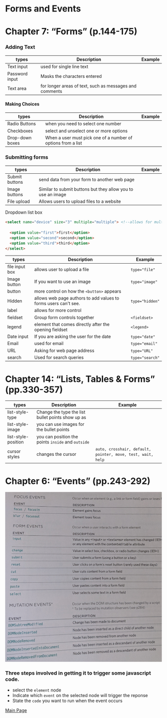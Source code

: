 # Forms and Events

# Chapter 7: “Forms” (p.144-175)

### Adding Text

types | Description | Example
---- | ---- | ----
Text input | used for single line text
Password input | Masks the characters entered
Text area | for longer areas of text, such as messages and comments

#### Making Choices

types | Description | Example
---- | ---- | ----
Radio Buttons | when you need to select one number
Checkboxes | select and unselect one or more options
Drop-down boxes | When a user must pick one of a number of options from a list

### Submitting forms

types | Description | Example
---- | ---- | ----
Submit buttons | send data from your form to another web page
Image buttons | Similar to submit buttons but they allow you to use an image
File upload | Allows users to upload files to a website


Dropdown list box
```html
<select name="device" size="3" multiple="multiple"> <!--allows for multiple options -->
  
  <option value="first">first</option>
  <option value="second">second</option>
  <option value="third">third</option>
</select>
```
 types | Description | Example
---- | ---- | ----
file input box | allows user to upload a file | `type="file"`
Image button | If you want to use an image | `type="image"`
button | more control on how the `<button>` appears | 
Hidden | allows web page authors to add values to forms users can't see. | `type="hidden"`
label | allows for more control
fieldset | Group form controls together | `<fieldset>`
legend | element that comes directly after the opening fieldset | `<legend>`
Date input | If you are asking the user for the date | `type="date"`
Email | used for email | `type="email"`
URL | Asking for web page address | `type="URL"`
search | Used for search queries | `type="search"`

# Chapter 14: “Lists, Tables & Forms” (pp.330-357)  

 types | Description | Example
---- | ---- | ----
list-style-type | Change the type the list bullet points show up as
list-style-image | you can use images for the bullet points
list-style-position | you can position the points `inside` and `outside`
cursor styles | changes the cursor | `auto, crosshair, default, pointer, move, test, wait, help`

# Chapter 6: “Events” (pp.243-292)

![events](images/eventone.jpg)

### Three steps involved in getting it to **trigger** some javascript code.
* select the `element` node
* Indicate which `event` on the selected node will trigger the reponse
* State the `code` you want to run when the event occurs

[Main Page](https://will-ing.github.io/reading-notes)